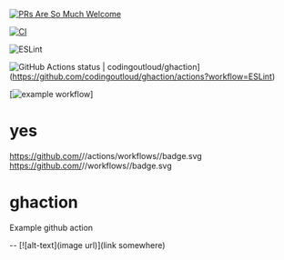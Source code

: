 [![PRs Are So Much Welcome](https://img.shields.io/badge/PRs-welcome-green.svg)](https://github.com/facebook/create-react-app/blob/main/CONTRIBUTING.md)

[![CI][ci-image]][ci-url]

[ci-image]: https://github.com/codingoutloud/ghaction/workflows/ESLint/badge.svg?event=push
[ci-url]: https://github.com/codingoutloud/ghaction/security/code-scanning

![ESLint](https://img.shields.io/badge/ESLint-4B3263?style=for-the-badge&logo=eslint&logoColor=white)

![GitHub Actions status | codingoutloud/ghaction](https://github.com/codingoutloud/ghaction/workflows/ESLint/badge.svg)](https://github.com/codingoutloud/ghaction/actions?workflow=ESLint)


[![example workflow](https://github.com/codingoutloud/ghaction/actions/workflows/eslint.yml/badge.svg?event=push)]

# yes

https://github.com/<org>/<repo>/actions/workflows/<filename>/badge.svg
https://github.com/<org>/<repo>/workflows/<workflow-name>/badge.svg

# ghaction
Example github action

-- [![alt-text](image url)](link somewhere)
